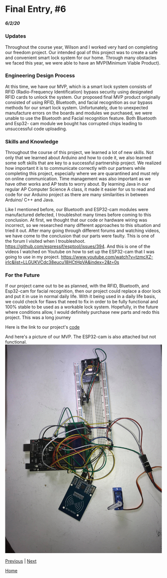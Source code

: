 # Final Entry, #6
##### 6/2/20

### Updates
Throughout the course year, Wilson and I worked very hard on completing our freedom project. Our intended goal of this project was to create a safe and convenient smart lock system for our home. Through many obstacles we faced this year, we were able to have an MVP(Minimum Viable Product). 

### Engineering Design Process
At this time, we have our MVP, which is a smart lock system consists of RFID (Radio-Frequency Identification) bypass security using designated RFID cards to unlock the system. Our proposed final MVP product originally consisted of using RFID, Bluetooth, and facial recognition as our bypass methods for our smart lock system. Unfortunately, due to unexpected manufacture errors on the boards and modules we purchased, we were unable to use the Bluetooth and Facial recognition feature. Both Bluetooth and Esp32- cam module we bought has corrupted chips leading to unsuccessful code uploading. 

### Skills and Knowledge
Throughout the course of this project, we learned a lot of new skills. Not only that we learned about Arduino and how to code it, we also learned some soft skills that are key to a successful partnership project. We realized how important it is to communicate correctly with our partners while completing this project, especially where we are quarantined and must rely on online communication. Time management was also important as we have other works and AP tests to worry about. By learning Java in our regular AP Computer Science A class, it made it easier for us to read and code for our Arduino project as there are many similarities in between Arduino/ C++ and Java. 

Like I mentioned before, our Bluetooth and ESP32-cam modules were manufactured defected, I troubleshot many times before coming to this conclusion. At first, we thought that our code or hardware wiring was incorrect, so we researched many different approaches to this situation and tried it out. After many going through different forums and watching videos, we have come to the conclusion that our parts were faulty. This is one of the forum I visited when I troubleshoot. https://github.com/espressif/esptool/issues/394. And this is one of the videos I watched on Youtube on how to set up the ESP32-cam that I was going to use in my project. https://www.youtube.com/watch?v=tzmcXZ-irIc&list=LLGUKVCdc38eucu18HCtHpVA&index=2&t=0s

### For the Future

If our project came out to be as planned, with the RFID, Bluetooth, and Esp32-cam for facial recognition, then our project could replace a door lock and put it in use in normal daily life. With it being used in a daily life basis, we could check for flaws that need to fix in order to be fully functional and 100% stable to be used as a workable lock system. Hopefully, in the future where conditions allow, I would definitely purchase new parts and redo this project. This was a long journey

Here is the link to our project's [code]( https://gist.github.com/wilsonz8427/4857a04508a38569bafa41ad804c16dc?fbclid=IwAR2AwQ_lxBJFvpZKB6IQKXOdAltegilnVtJpZisU48lV0wFknxvEExBq3tc)

And here's a picture of our MVP. The ESP32-cam is also attached but not functional.
<img src = "mvp.jpg"></img>


[Previous](entry05.md) | [Next](entry07.md)

[Home](../README.md)